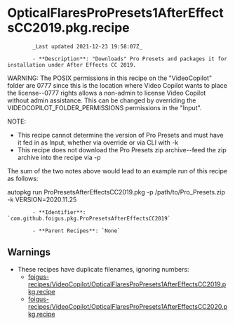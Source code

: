 # OpticalFlaresProPresets1AfterEffectsCC2019.pkg.recipe

            _Last updated 2021-12-23 19:58:07Z_

            - **Description**: "Downloads" Pro Presets and packages it for installation under After Effects CC 2019.

WARNING: The POSIX permissions in this recipe on the "VideoCopilot" folder are 0777 since this is the location where Video Copilot wants to place the license--0777 rights allows a non-admin to license Video Copilot without admin assistance.  This can be changed by overriding the VIDEOCOPILOT_FOLDER_PERMISSIONS permissions in the "Input".

NOTE:
- This recipe cannot determine the version of Pro Presets and must have it fed in as Input, whether via override or via CLI with -k
- This recipe does not download the Pro Presets zip archive--feed the zip archive into the recipe via -p

The sum of the two notes above would lead to an example run of this recipe as follows:

autopkg run ProPresetsAfterEffectsCC2019.pkg -p /path/to/Pro_Presets.zip -k VERSION=2020.11.25

            - **Identifier**: `com.github.foigus.pkg.ProPresetsAfterEffectsCC2019`

            - **Parent Recipes**: `None`

## Warnings

- These recipes have duplicate filenames, ignoring numbers:
    - [foigus-recipes/VideoCopilot/OpticalFlaresProPresets1AfterEffectsCC2019.pkg.recipe](/autopkg-dupe-tracker/foigus-recipes/VideoCopilot/OpticalFlaresProPresets1AfterEffectsCC2019.pkg.recipe)
    - [foigus-recipes/VideoCopilot/OpticalFlaresProPresets1AfterEffectsCC2020.pkg.recipe](/autopkg-dupe-tracker/foigus-recipes/VideoCopilot/OpticalFlaresProPresets1AfterEffectsCC2020.pkg.recipe)